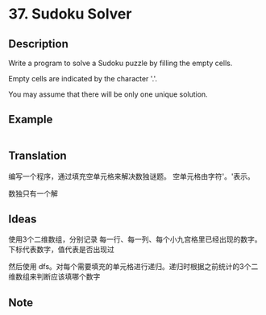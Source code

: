 # 37. Sudoku Solver
## Description
Write a program to solve a Sudoku puzzle by filling the empty cells.

Empty cells are indicated by the character '.'.

You may assume that there will be only one unique solution.

## Example
```$xslt

```
## Translation

编写一个程序，通过填充空单元格来解决数独谜题。 空单元格由字符'。'表示。 

数独只有一个解
## Ideas
使用3个二维数组，分别记录 每一行、每一列、每个小九宫格里已经出现的数字。下标代表数字，值代表是否出现过

然后使用 dfs。对每个需要填充的单元格进行递归。递归时根据之前统计的3个二维数组来判断应该填哪个数字

## Note
